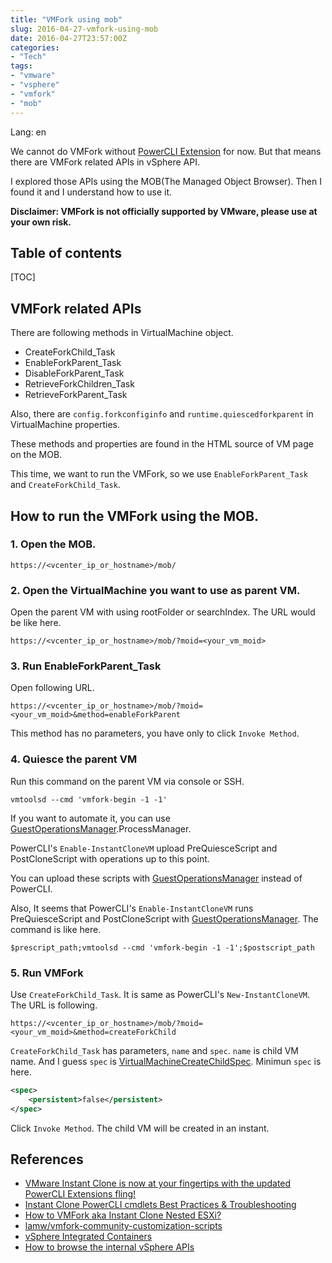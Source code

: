 ```yaml
---
title: "VMFork using mob"
slug: 2016-04-27-vmfork-using-mob
date: 2016-04-27T23:57:00Z
categories: 
- "Tech"
tags: 
- "vmware"
- "vsphere"
- "vmfork"
- "mob"
---
```


Lang: en

We cannot do VMFork without [PowerCLI Extension](https://labs.vmware.com/flings/powercli-extensions) for now. But that means there are VMFork related APIs in vSphere API.

I explored those APIs using the MOB(The Managed Object Browser). Then I found it and I understand how to use it.

**Disclaimer: VMFork is not officially supported by VMware, please use at your own risk.**

## Table of contents

[TOC]

## VMFork related APIs

There are following methods in VirtualMachine object.

* CreateForkChild_Task
* EnableForkParent_Task
* DisableForkParent_Task
* RetrieveForkChildren_Task
* RetrieveForkParent_Task

Also, there are `config.forkconfiginfo` and `runtime.quiescedforkparent` in VirtualMachine properties.

These methods and properties are found in the HTML source of VM page on the MOB.

This time, we want to run the VMFork, so we use `EnableForkParent_Task` and `CreateForkChild_Task`.

## How to run the VMFork using the MOB.

### 1. Open the MOB.

```
https://<vcenter_ip_or_hostname>/mob/
```

### 2. Open the VirtualMachine you want to use as parent VM.

Open the parent VM with using rootFolder or searchIndex. The URL would be like here.

```
https://<vcenter_ip_or_hostname>/mob/?moid=<your_vm_moid>
```

### 3. Run EnableForkParent_Task

Open following URL.

```
https://<vcenter_ip_or_hostname>/mob/?moid=<your_vm_moid>&method=enableForkParent
```

This method has no parameters, you have only to click `Invoke Method`.

### 4. Quiesce the parent VM

Run this command on the parent VM via console or SSH.

```
vmtoolsd --cmd 'vmfork-begin -1 -1'
```

If you want to automate it, you can use [GuestOperationsManager][GuestOperationsManager].ProcessManager.

PowerCLI's `Enable-InstantCloneVM` upload PreQuiesceScript and PostCloneScript with operations up to this point.

You can upload these scripts with [GuestOperationsManager][GuestOperationsManager] instead of PowerCLI.

Also, It seems that PowerCLI's `Enable-InstantCloneVM` runs PreQuiesceScript and PostCloneScript with [GuestOperationsManager][GuestOperationsManager]. The command is like here.

```
$prescript_path;vmtoolsd --cmd 'vmfork-begin -1 -1';$postscript_path
```

### 5. Run VMFork

Use `CreateForkChild_Task`. It is same as PowerCLI's `New-InstantCloneVM`. The URL is following.

```
https://<vcenter_ip_or_hostname>/mob/?moid=<your_vm_moid>&method=createForkChild
```

`CreateForkChild_Task` has parameters, `name` and `spec`. `name` is child VM name. And I guess `spec` is [VirtualMachineCreateChildSpec][VirtualMachineCreateChildSpec]. Minimun `spec` is here.

```xml
<spec>
    <persistent>false</persistent>
</spec>
```

Click `Invoke Method`. The child VM will be created in an instant.

## References

* [VMware Instant Clone is now at your fingertips with the updated PowerCLI Extensions fling!](http://blogs.vmware.com/PowerCLI/2015/08/vmware-instant-clone-now-fingertips-new-powercli-extensions-fling.html)
* [Instant Clone PowerCLI cmdlets Best Practices & Troubleshooting](http://www.virtuallyghetto.com/2015/08/instant-clone-powercli-cmdlets-best-practices-troubleshooting.html)
* [How to VMFork aka Instant Clone Nested ESXi?](http://www.virtuallyghetto.com/2015/08/how-to-vmfork-aka-instant-clone-nested-esxi.html)
* [lamw/vmfork-community-customization-scripts](https://github.com/lamw/vmfork-community-customization-scripts)
* [vSphere Integrated Containers](https://github.com/vmware/vic)
* [How to browse the internal vSphere APIs](https://communities.vmware.com/docs/DOC-11670)

 [GuestOperationsManager]: https://pubs.vmware.com/vsphere-60/topic/com.vmware.wssdk.apiref.doc/vim.vm.guest.GuestOperationsManager.html#field_detail
 [VirtualMachineCreateChildSpec]: https://www.vmware.com/support/developer/converter-sdk/conv61_apireference/vim.vm.CreateChildSpec.html
